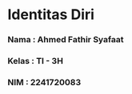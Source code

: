 # Identitas Diri

### Nama    : Ahmed Fathir Syafaat
### Kelas   : TI - 3H
### NIM     : 2241720083
